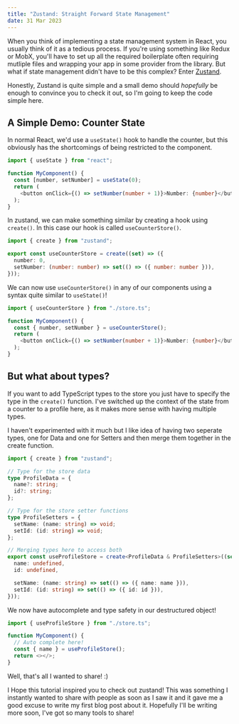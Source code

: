 ```yaml
---
title: "Zustand: Straight Forward State Management"
date: 31 Mar 2023
---
```


When you think of implementing a state management system in React,
you usually think of it as a tedious process. If you're using something like Redux or MobX,
you'll have to set up all the required boilerplate
often requiring mutliple files and
wrapping your app in some provider from the library.
But what if state management didn't have to be this complex? Enter [Zustand](https://github.com/pmndrs/zustand).

Honestly, Zustand is quite simple and a small demo should _hopefully_ be enough to convince you to check it out,
so I'm going to keep the code simple here.

## A Simple Demo: Counter State

In normal React, we'd use a `useState()` hook to handle the counter,
but this obviously has the shortcomings of being restricted to the component.

```typescript
import { useState } from "react";

function MyComponent() {
  const [number, setNumber] = useState(0);
  return (
    <button onClick={() => setNumber(number + 1)}>Number: {number}</button>
  );
}
```

In zustand, we can make something similar by creating a hook using `create()`.
In this case our hook is called `useCounterStore()`.

```typescript
import { create } from "zustand";

export const useCounterStore = create((set) => ({
  number: 0,
  setNumber: (number: number) => set(() => ({ number: number })),
}));
```

We can now use `useCounterStore()` in any of our components using a syntax quite similar to `useState()`!

```typescript
import { useCounterStore } from "./store.ts";

function MyComponent() {
  const { number, setNumber } = useCounterStore();
  return (
    <button onClick={() => setNumber(number + 1)}>Number: {number}</button>
  );
}
```

## But what about types?

If you want to add TypeScript types to the store you just have to specify the type in the `create()` function.
I've switched up the context of the state from a counter to a profile here, as it makes more sense with having multiple types.

I haven't experimented with it much but I like idea of having two seperate types, one for Data and one for Setters and then merge them together in the create function.

```typescript
import { create } from "zustand";

// Type for the store data
type ProfileData = {
  name?: string;
  id?: string;
};

// Type for the store setter functions
type ProfileSetters = {
  setName: (name: string) => void;
  setId: (id: string) => void;
};

// Merging types here to access both
export const useProfileStore = create<ProfileData & ProfileSetters>((set) => ({
  name: undefined,
  id: undefined,

  setName: (name: string) => set(() => ({ name: name })),
  setId: (id: string) => set(() => ({ id: id })),
}));
```

We now have autocomplete and type safety in our destructured object!

```typescript
import { useProfileStore } from "./store.ts";

function MyComponent() {
  // Auto complete here!
  const { name } = useProfileStore();
  return <></>;
}
```

Well, that's all I wanted to share! :) 

I Hope this tutorial inspired you to check out zustand! 
This was something I instantly wanted to share with people as soon as I saw it and it gave me a good excuse to write my first blog post about it.
Hopefully I'll be writing more soon, I've got so many tools to share!
